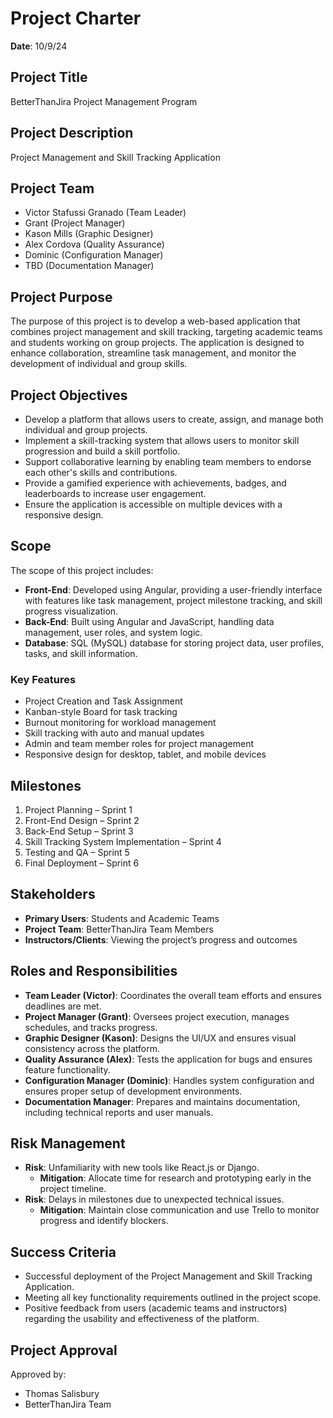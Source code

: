 # Project Charter  
**Date**: 10/9/24  

## Project Title  
BetterThanJira Project Management Program  

## Project Description  
Project Management and Skill Tracking Application  

## Project Team  
- Victor Stafussi Granado (Team Leader)  
- Grant (Project Manager)  
- Kason Mills (Graphic Designer)  
- Alex Cordova (Quality Assurance)  
- Dominic (Configuration Manager)  
- TBD (Documentation Manager)  

## Project Purpose  
The purpose of this project is to develop a web-based application that combines project management and skill tracking, targeting academic teams and students working on group projects. The application is designed to enhance collaboration, streamline task management, and monitor the development of individual and group skills.

## Project Objectives  
- Develop a platform that allows users to create, assign, and manage both individual and group projects.  
- Implement a skill-tracking system that allows users to monitor skill progression and build a skill portfolio.  
- Support collaborative learning by enabling team members to endorse each other's skills and contributions.  
- Provide a gamified experience with achievements, badges, and leaderboards to increase user engagement.  
- Ensure the application is accessible on multiple devices with a responsive design.

## Scope  
The scope of this project includes:  
- **Front-End**: Developed using Angular, providing a user-friendly interface with features like task management, project milestone tracking, and skill progress visualization.  
- **Back-End**: Built using Angular and JavaScript, handling data management, user roles, and system logic.  
- **Database**: SQL (MySQL) database for storing project data, user profiles, tasks, and skill information.

### Key Features  
- Project Creation and Task Assignment  
- Kanban-style Board for task tracking  
- Burnout monitoring for workload management  
- Skill tracking with auto and manual updates  
- Admin and team member roles for project management  
- Responsive design for desktop, tablet, and mobile devices  

## Milestones  
1. Project Planning – Sprint 1  
2. Front-End Design – Sprint 2  
3. Back-End Setup – Sprint 3  
4. Skill Tracking System Implementation – Sprint 4  
5. Testing and QA – Sprint 5  
6. Final Deployment – Sprint 6  

## Stakeholders  
- **Primary Users**: Students and Academic Teams  
- **Project Team**: BetterThanJira Team Members  
- **Instructors/Clients**: Viewing the project’s progress and outcomes  

## Roles and Responsibilities  
- **Team Leader (Victor)**: Coordinates the overall team efforts and ensures deadlines are met.  
- **Project Manager (Grant)**: Oversees project execution, manages schedules, and tracks progress.  
- **Graphic Designer (Kason)**: Designs the UI/UX and ensures visual consistency across the platform.  
- **Quality Assurance (Alex)**: Tests the application for bugs and ensures feature functionality.  
- **Configuration Manager (Dominic)**: Handles system configuration and ensures proper setup of development environments.  
- **Documentation Manager**: Prepares and maintains documentation, including technical reports and user manuals.  

## Risk Management  
- **Risk**: Unfamiliarity with new tools like React.js or Django.  
  - **Mitigation**: Allocate time for research and prototyping early in the project timeline.  
- **Risk**: Delays in milestones due to unexpected technical issues.  
  - **Mitigation**: Maintain close communication and use Trello to monitor progress and identify blockers.  

## Success Criteria  
- Successful deployment of the Project Management and Skill Tracking Application.  
- Meeting all key functionality requirements outlined in the project scope.  
- Positive feedback from users (academic teams and instructors) regarding the usability and effectiveness of the platform.  

## Project Approval  
Approved by:  
- Thomas Salisbury  
- BetterThanJira Team
